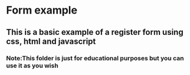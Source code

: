 # Form example
## This is a basic example of a register form using css, html and javascript
### Note:This folder is just for educational purposes but you can use it as you wish
